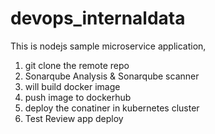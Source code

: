 # devops_internaldata

This is nodejs sample microservice application, 

1. git clone the remote repo
2. Sonarqube Analysis & Sonarqube scanner
3. will build docker image
4. push image to dockerhub
5. deploy the conatiner in kubernetes cluster
6. Test Review app deploy

